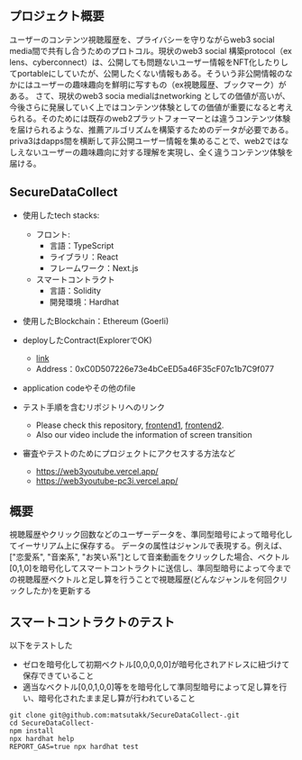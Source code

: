 ## プロジェクト概要
ユーザーのコンテンツ視聴履歴を、プライバシーを守りながらweb3 social media間で共有し合うためのプロトコル。現状のweb3 social 構築protocol（ex lens、cyberconnect）は、公開しても問題ないユーザー情報をNFT化したりしてportableにしていたが、公開したくない情報もある。そういう非公開情報のなかにはユーザーの趣味趣向を鮮明に写すもの（ex視聴履歴、ブックマーク）がある。 さて、現状のweb3 socia medialはnetworking としての価値が高いが、今後さらに発展していく上ではコンテンツ体験としての価値が重要になると考えられる。そのためには既存のweb2プラットフォーマーとは違うコンテンツ体験を届けられるような、推薦アルゴリズムを構築するためのデータが必要である。priva3はdapps間を横断して非公開ユーザー情報を集めることで、web2ではなしえないユーザーの趣味趣向に対する理解を実現し、全く違うコンテンツ体験を届ける。

## SecureDataCollect
- 使用したtech stacks:
  - フロント:
    - 言語：TypeScript
    - ライブラリ：React
    - フレームワーク：Next.js
  - スマートコントラクト
    - 言語：Solidity
    - 開発環境：Hardhat

- 使用したBlockchain：Ethereum (Goerli)
- deployしたContract(ExplorerでOK)
  - [link](https://goerli.etherscan.io/address/0xC0D507226e73e4bCeED5a46F35cF07c1b7C9f077)
  - Address：0xC0D507226e73e4bCeED5a46F35cF07c1b7C9f077
- application codeやその他のfile
- テスト手順を含むリポジトリへのリンク
  - Please check this repository, [frontend1](https://github.com/matsutakk/web3youtube), [frontend2](https://github.com/matsutakk/web3twitter). 
  - Also our video include the information of screen transition

- 審査やテストのためにプロジェクトにアクセスする方法など
  - https://web3youtube.vercel.app/
  - https://web3youtube-pc3i.vercel.app/
  

## 概要
視聴履歴やクリック回数などのユーザーデータを、準同型暗号によって暗号化してイーサリアム上に保存する。
データの属性はジャンルで表現する。例えば、["恋愛系", "音楽系", "お笑い系"]として音楽動画をクリックした場合、ベクトル[0,1,0]を暗号化してスマートコントラクトに送信し、準同型暗号によって今までの視聴履歴ベクトルと足し算を行うことで視聴履歴(どんなジャンルを何回クリックしたか)を更新する

## スマートコントラクトのテスト

以下をテストした
- ゼロを暗号化して初期ベクトル[0,0,0,0,0]が暗号化されアドレスに紐づけて保存できていること
- 適当なベクトル[0,0,1,0,0]等をを暗号化して準同型暗号によって足し算を行い、暗号化されたまま足し算が行われていること

```shell
git clone git@github.com:matsutakk/SecureDataCollect-.git
cd SecureDataCollect-
npm install
npx hardhat help
REPORT_GAS=true npx hardhat test
```
